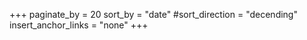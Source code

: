 +++
paginate_by = 20
sort_by = "date"
#sort_direction = "decending"
insert_anchor_links = "none"
+++
